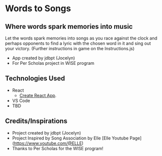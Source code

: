 # Words to Songs
## Where words spark memories into music

Let the words spark memories into songs as you race against the clock and perhaps opponents to find a lyric with the chosen word in it and sing out your victory.
(Further instructions in game on the Instructions.js)

- App created by jdbpt (Jocelyn)
- For Per Scholas  project in WISE program

## Technologies Used

- React
    -  [Create React App](https://github.com/facebook/create-react-app).
- VS Code
- TBD

## Credits/Inspirations

- Project created by jdbpt (Jocelyn)
- Project Inspired by Song Association by Elle [Elle Youtube Page] (https://www.youtube.com/@ELLE)
- Thanks to Per Scholas for the WISE program!




